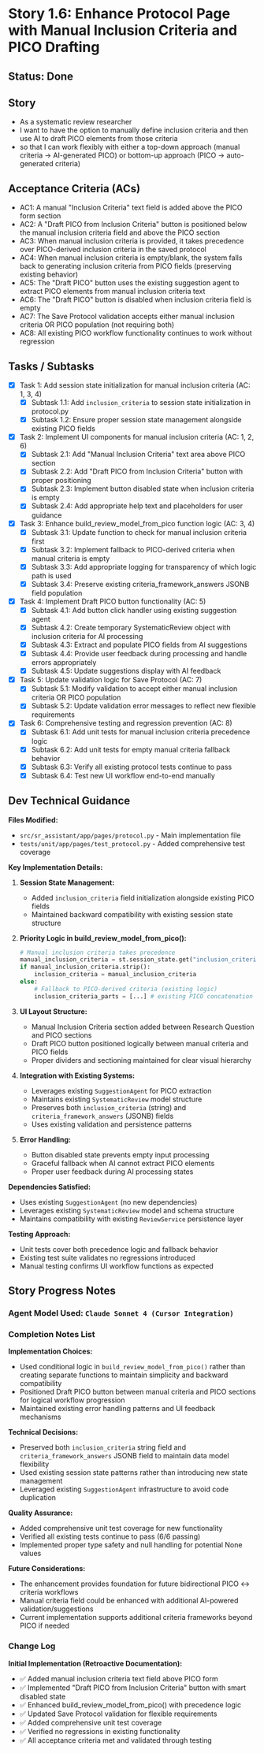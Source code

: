# Story 1.6: Enhance Protocol Page with Manual Inclusion Criteria and PICO Drafting

## Status: Done

## Story

- As a systematic review researcher
- I want to have the option to manually define inclusion criteria and then use AI to draft PICO elements from those criteria
- so that I can work flexibly with either a top-down approach (manual criteria → AI-generated PICO) or bottom-up approach (PICO → auto-generated criteria)

## Acceptance Criteria (ACs)

- AC1: A manual "Inclusion Criteria" text field is added above the PICO form section
- AC2: A "Draft PICO from Inclusion Criteria" button is positioned below the manual inclusion criteria field and above the PICO section
- AC3: When manual inclusion criteria is provided, it takes precedence over PICO-derived inclusion criteria in the saved protocol
- AC4: When manual inclusion criteria is empty/blank, the system falls back to generating inclusion criteria from PICO fields (preserving existing behavior)
- AC5: The "Draft PICO" button uses the existing suggestion agent to extract PICO elements from manual inclusion criteria text
- AC6: The "Draft PICO" button is disabled when inclusion criteria field is empty
- AC7: The Save Protocol validation accepts either manual inclusion criteria OR PICO population (not requiring both)
- AC8: All existing PICO workflow functionality continues to work without regression

## Tasks / Subtasks

- [x] Task 1: Add session state initialization for manual inclusion criteria (AC: 1, 3, 4)
    - [x] Subtask 1.1: Add `inclusion_criteria` to session state initialization in protocol.py
    - [x] Subtask 1.2: Ensure proper session state management alongside existing PICO fields

- [x] Task 2: Implement UI components for manual inclusion criteria (AC: 1, 2, 6)
    - [x] Subtask 2.1: Add "Manual Inclusion Criteria" text area above PICO section
    - [x] Subtask 2.2: Add "Draft PICO from Inclusion Criteria" button with proper positioning
    - [x] Subtask 2.3: Implement button disabled state when inclusion criteria is empty
    - [x] Subtask 2.4: Add appropriate help text and placeholders for user guidance

- [x] Task 3: Enhance build_review_model_from_pico function logic (AC: 3, 4)
    - [x] Subtask 3.1: Update function to check for manual inclusion criteria first
    - [x] Subtask 3.2: Implement fallback to PICO-derived criteria when manual criteria is empty
    - [x] Subtask 3.3: Add appropriate logging for transparency of which logic path is used
    - [x] Subtask 3.4: Preserve existing criteria_framework_answers JSONB field population

- [x] Task 4: Implement Draft PICO button functionality (AC: 5)
    - [x] Subtask 4.1: Add button click handler using existing suggestion agent
    - [x] Subtask 4.2: Create temporary SystematicReview object with inclusion criteria for AI processing
    - [x] Subtask 4.3: Extract and populate PICO fields from AI suggestions
    - [x] Subtask 4.4: Provide user feedback during processing and handle errors appropriately
    - [x] Subtask 4.5: Update suggestions display with AI feedback

- [x] Task 5: Update validation logic for Save Protocol (AC: 7)
    - [x] Subtask 5.1: Modify validation to accept either manual inclusion criteria OR PICO population
    - [x] Subtask 5.2: Update validation error messages to reflect new flexible requirements

- [x] Task 6: Comprehensive testing and regression prevention (AC: 8)
    - [x] Subtask 6.1: Add unit tests for manual inclusion criteria precedence logic
    - [x] Subtask 6.2: Add unit tests for empty manual criteria fallback behavior
    - [x] Subtask 6.3: Verify all existing protocol tests continue to pass
    - [x] Subtask 6.4: Test new UI workflow end-to-end manually

## Dev Technical Guidance

**Files Modified:**
- `src/sr_assistant/app/pages/protocol.py` - Main implementation file
- `tests/unit/app/pages/test_protocol.py` - Added comprehensive test coverage

**Key Implementation Details:**

1. **Session State Management:**
   - Added `inclusion_criteria` field initialization alongside existing PICO fields
   - Maintained backward compatibility with existing session state structure

2. **Priority Logic in build_review_model_from_pico():**
   ```python
   # Manual inclusion criteria takes precedence
   manual_inclusion_criteria = st.session_state.get("inclusion_criteria", "")
   if manual_inclusion_criteria.strip():
       inclusion_criteria = manual_inclusion_criteria
   else:
       # Fallback to PICO-derived criteria (existing logic)
       inclusion_criteria_parts = [...] # existing PICO concatenation logic
   ```

3. **UI Layout Structure:**
   - Manual Inclusion Criteria section added between Research Question and PICO sections
   - Draft PICO button positioned logically between manual criteria and PICO fields
   - Proper dividers and sectioning maintained for clear visual hierarchy

4. **Integration with Existing Systems:**
   - Leverages existing `SuggestionAgent` for PICO extraction
   - Maintains existing `SystematicReview` model structure
   - Preserves both `inclusion_criteria` (string) and `criteria_framework_answers` (JSONB) fields
   - Uses existing validation and persistence patterns

5. **Error Handling:**
   - Button disabled state prevents empty input processing
   - Graceful fallback when AI cannot extract PICO elements
   - Proper user feedback during AI processing states

**Dependencies Satisfied:**
- Uses existing `SuggestionAgent` (no new dependencies)
- Leverages existing `SystematicReview` model and schema structure
- Maintains compatibility with existing `ReviewService` persistence layer

**Testing Approach:**
- Unit tests cover both precedence logic and fallback behavior
- Existing test suite validates no regressions introduced
- Manual testing confirms UI workflow functions as expected

## Story Progress Notes

### Agent Model Used: `Claude Sonnet 4 (Cursor Integration)`

### Completion Notes List

**Implementation Choices:**
- Used conditional logic in `build_review_model_from_pico()` rather than creating separate functions to maintain simplicity and backward compatibility
- Positioned Draft PICO button between manual criteria and PICO sections for logical workflow progression
- Maintained existing error handling patterns and UI feedback mechanisms

**Technical Decisions:**
- Preserved both `inclusion_criteria` string field and `criteria_framework_answers` JSONB field to maintain data model flexibility
- Used existing session state patterns rather than introducing new state management
- Leveraged existing `SuggestionAgent` infrastructure to avoid code duplication

**Quality Assurance:**
- Added comprehensive unit test coverage for new functionality
- Verified all existing tests continue to pass (6/6 passing)
- Implemented proper type safety and null handling for potential None values

**Future Considerations:**
- The enhancement provides foundation for future bidirectional PICO ↔ criteria workflows
- Manual criteria field could be enhanced with additional AI-powered validation/suggestions
- Current implementation supports additional criteria frameworks beyond PICO if needed

### Change Log

**Initial Implementation (Retroactive Documentation):**
- ✅ Added manual inclusion criteria text field above PICO form
- ✅ Implemented "Draft PICO from Inclusion Criteria" button with smart disabled state
- ✅ Enhanced build_review_model_from_pico() with precedence logic
- ✅ Updated Save Protocol validation for flexible requirements
- ✅ Added comprehensive unit test coverage
- ✅ Verified no regressions in existing functionality
- ✅ All acceptance criteria met and validated through testing
